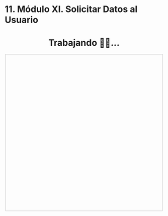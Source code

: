 # 11. Módulo XI. Solicitar Datos al Usuario

<div  style="text-align:center;">
<h1>Trabajando 👷‍♂️...</h1>
<img :src="$withBase('/img/working.gif')" width="500" height="500"/>
</div>